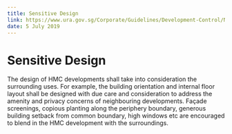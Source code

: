 ```yaml
---
title: Sensitive Design
link: https://www.ura.gov.sg/Corporate/Guidelines/Development-Control/Non-Residential/HMC/Sensitive-Design
date: 5 July 2019
---
```


# Sensitive Design

The design of HMC developments shall take into consideration the surrounding uses. For example, the building orientation and internal floor layout shall be designed with due care and consideration to address the amenity and privacy concerns of neighbouring developments. Façade screenings, copious planting along the periphery boundary, generous building setback from common boundary, high windows etc are encouraged to blend in the HMC development with the surroundings.
